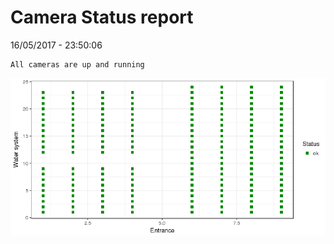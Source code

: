 Camera Status report
================
16/05/2017 - 23:50:06

    All cameras are up and running

![](camreport_files/figure-markdown_github/unnamed-chunk-2-1.png)
